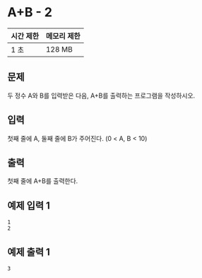 # A+B - 2

 

| 시간 제한 | 메모리 제한 |
| :-------- | :---------- |
| 1 초      | 128 MB      |



## 문제

두 정수 A와 B를 입력받은 다음, A+B를 출력하는 프로그램을 작성하시오.



## 입력

첫째 줄에 A, 둘째 줄에 B가 주어진다. (0 < A, B < 10)



## 출력

첫째 줄에 A+B를 출력한다.



## 예제 입력 1

```
1
2
```



## 예제 출력 1

```
3
```